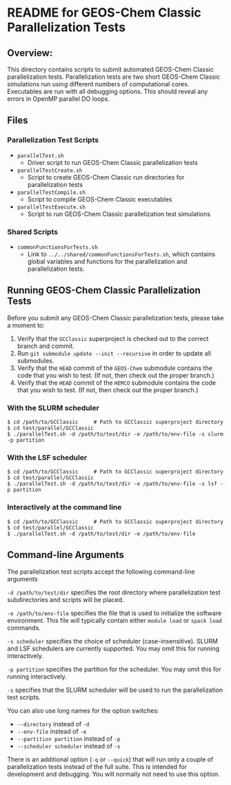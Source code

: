 # README for GEOS-Chem Classic Parallelization Tests

## Overview:

This directory contains scripts to submit automated GEOS-Chem Classic parallelization tests.  Parallelization tests are two short GEOS-Chem Classic simulations run using different numbers of computational cores.  Executables are run with all debugging options.  This should reveal any errors in OpenMP parallel DO loops.

## Files

### Parallelization Test Scripts

- `parallelTest.sh`
  - Driver script to run GEOS-Chem Classic parallelization tests
- `parallelTestCreate.sh`
  - Script to create GEOS-Chem Classic run directories for parallelization tests
- `parallelTestCompile.sh`
  - Script to compile GEOS-Chem Classic executables
- `parallelTestExecute.sh`
   - Script to run GEOS-Chem Classic parallelization test simulations

### Shared Scripts

- `commonFunctionsForTests.sh`
  - Link to `../../shared/commonFunctionsForTests.sh`, which contains global variables and functions for the parallelization and parallelization tests.

## Running GEOS-Chem Classic Parallelization Tests

Before you submit any GEOS-Chem Classic parallelization tests, please take a moment to:

1. Verify that the `GCClassic` superproject is checked out to the correct branch and commit.
2. Run `git submodule update --init --recursive` in order to update all submodules.
3. Verify that the `HEAD` commit of the `GEOS-Chem` submodule contains the code that you wish to test. (If not, then check out the proper branch.)
4. Verify that the `HEAD` commit of the `HEMCO` submodule contains the code that you wish to test. (If not, then check out the proper branch.)

### With the SLURM scheduler

```console
$ cd /path/to/GCClassic     # Path to GCClassic superproject directory
$ cd test/parallel/GCClassic
$ ./parallelTest.sh -d /path/to/test/dir -e /path/to/env-file -s slurm -p partition
```

### With the LSF scheduler

```console
$ cd /path/to/GCClassic     # Path to GCClassic superproject directory
$ cd test/parallel/GCClassic
$ ./parallelTest.sh -d /path/to/test/dir -e /path/to/env-file -s lsf -p partition
```

### Interactively at the command line

```console
$ cd /path/to/GCClassic     # Path to GCClassic superproject directory
$ cd test/parallel/GCClassic
$ ./parallelTest.sh -d /path/to/test/dir -e /path/to/env-file
```

## Command-line Arguments

The parallelization test scripts accept the following command-line arguments

`-d /path/to/test/dir` specifies the root directory where parallelization test subdirectories and scripts will be placed.

`-e /path/to/env-file` specifies the file that is used to initialize the software environment.  This file will typically contain either `module load` or `spack load` commands.

`-s scheduler` specifies the choice of scheduler (case-insensitive). SLURM and LSF schedulers are currently supported.  You may omit this for running interactively.

`-p partition` specifies the partition for the scheduler.  You may omit this for running interactively.

`-s` specifies that the SLURM scheduler will be used to run the parallelization test scripts.

You can also use long names for the option switches:
- `--directory` instead of `-d`
- `--env-file` instead of `-e`
- `--partition partition` instead of `-p`
- `--scheduler scheduler` instead of `-s`

There is an additional option (`-q` or `--quick`) that will run only a couple of parallelization tests instead of the full suite.  This is intended for development and debugging.  You will normally not need to use this option.
